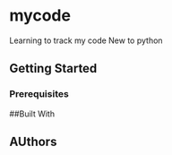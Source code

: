 # mycode
Learning to track my code
New to python
## Getting Started
### Prerequisites
##Built With
## AUthors
